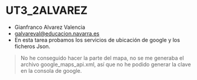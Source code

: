 # UT3_2ALVAREZ 
- Gianfranco Alvarez Valencia
- galvareval@educacion.navarra.es
- En esta tarea probamos los servicios de ubicación de google y los ficheros Json.
> No he conseguido hacer la parte del mapa, no se me generaba el archivo google_maps_api.xml, 
así que no he podido generar la clave en la consola de google.
